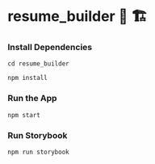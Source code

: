 # resume_builder 📃 🏗

### Install Dependencies
```
cd resume_builder

npm install
```

### Run the App

```
npm start
```

### Run Storybook
```
npm run storybook
```
